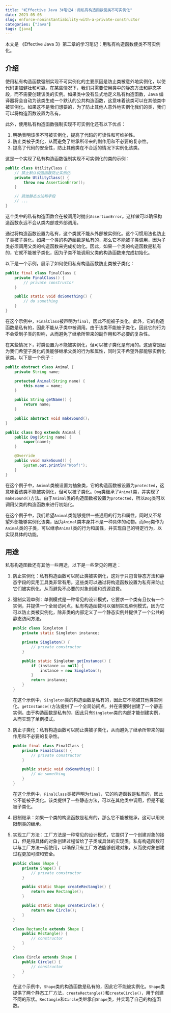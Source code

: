 ```yaml
---
title: "《Effective Java 3》笔记4：用私有构造函数使类不可实例化"
date: 2023-05-05
slug: enforce-noninstantiability-with-a-private-constructor
categories: ["Java"]
tags: [java]
---
```


本文是 《Effective Java 3》第二章的学习笔记：用私有构造函数使类不可实例化。

## 介绍

使用私有构造函数强制实现不可实例化的主要原因是防止类被意外地实例化，以使代码更加健壮和可靠。在某些情况下，我们只需要使用类中的静态方法和静态字段，而不需要创建该类的实例。如果类中没有显式地定义私有构造函数，Java 编译器将会自动为该类生成一个默认的公共构造函数，这意味着该类可以在其他类中被实例化。如果这不是我们想要的，为了防止其他人意外地实例化我们的类，我们可以将构造函数设置为私有。

此外，使用私有构造函数强制实现不可实例化还有以下优点：

1. 明确表明该类不可被实例化，提高了代码的可读性和可维护性。
2. 防止类被子类化，从而避免了继承所带来的副作用和不必要的复杂性。
3. 提高了代码的安全性，防止其他类在不合适的情况下实例化该类。

这是一个实现了私有构造函数强制实现不可实例化的类的示例：

```java
public class UtilityClass {
    // 禁止默认构造函数防止实例化
    private UtilityClass() {
        throw new AssertionError();
    }

    // 其他静态方法和字段
    // ...
}
```

这个类中的私有构造函数会在被调用时抛出`AssertionError`。这样做可以确保构造函数永远不会从类内部或外部调用。

通过将构造函数设置为私有，这个类就不能从外部被实例化。这个习惯用法也防止了类被子类化。如果一个类的构造函数是私有的，那么它不能被子类调用，因为子类必须调用父类的构造函数来完成初始化。因此，如果一个类的构造函数是私有的，它就不能被子类化，因为子类不能调用父类的构造函数来完成初始化。

以下是一个示例，展示了如何使用私有构造函数防止类被子类化：

```java
public final class FinalClass {
    private FinalClass() {
        // private constructor
    }

    public static void doSomething() {
        // do something
    }
}
```

在这个示例中，`FinalClass`被声明为`final`，因此不能被子类化。此外，它的构造函数是私有的，因此不能从子类中被调用。由于该类不能被子类化，因此它的行为不会受到子类的影响，从而避免了继承所带来的副作用和不必要的复杂性。

在某些情况下，将类设置为不能被实例化，但可以被子类化是有用的。这通常是因为我们希望子类化的类能够继承父类的行为和属性，同时又不希望外部能够实例化该类。以下是一个例子：

```java
public abstract class Animal {
    private String name;

    protected Animal(String name) {
        this.name = name;
    }

    public String getName() {
        return name;
    }

    public abstract void makeSound();
}

public class Dog extends Animal {
    public Dog(String name) {
        super(name);
    }

    @Override
    public void makeSound() {
        System.out.println("Woof!");
    }
}
```

在这个例子中，`Animal`类被设置为抽象类，它的构造函数被设置为`protected`，这意味着该类不能被实例化，但可以被子类化。`Dog`类继承了`Animal`类，并实现了`makeSound()`方法。由于`Animal`类的构造函数被设置为`protected`，所以`Dog`类可以调用父类的构造函数来进行初始化。

在这个例子中，我们希望`Animal`类能够提供一些通用的行为和属性，同时又不希望外部能够实例化该类，因为`Animal`类本身并不是一种具体的动物。而`Dog`类作为`Animal`类的子类，可以继承`Animal`类的行为和属性，并实现自己的特定行为，以实现具体的功能。

## 用途

私有构造函数还有其他一些用途，以下是一些常见的用途：

1. 防止实例化：私有构造函数可以防止类被实例化，这对于只包含静态方法和静态字段的实用工具类非常有用。这些类可以通过将构造函数设置为私有来防止它们被实例化，从而避免不必要的对象创建和资源浪费。

2. 强制实现单例：单例模式是一种常见的设计模式，它要求一个类有且仅有一个实例，并提供一个全局访问点。私有构造函数可以强制实现单例模式，因为它可以防止类被实例化，除非类的内部定义了一个静态实例并提供了一个公共的静态访问方法。

   ```java
   public class Singleton {
       private static Singleton instance;

       private Singleton() {
           // private constructor
       }

       public static Singleton getInstance() {
           if (instance == null) {
               instance = new Singleton();
           }
           return instance;
       }
   }
   ```

   在这个示例中，`Singleton`类的构造函数是私有的，因此它不能被其他类实例化。`getInstance()`方法提供了一个全局访问点，并在需要时创建了一个静态实例。由于构造函数是私有的，因此只有`Singleton`类的内部才能创建实例，从而实现了单例模式。

3. 防止子类化：私有构造函数可以防止类被子类化，从而避免了继承所带来的副作用和不必要的复杂性。

   ```java
   public final class FinalClass {
       private FinalClass() {
           // private constructor
       }

       public static void doSomething() {
           // do something
       }
   }
   ```

   在这个示例中，`FinalClass`类被声明为`final`，它的构造函数是私有的，因此它不能被子类化。该类提供了一些静态方法，可以在其他类中调用，但是不能被子类化。

4. 限制继承：如果一个类的构造函数是私有的，那么它不能被继承，这可以用来限制类的继承。

5. 实现工厂方法：工厂方法是一种常见的设计模式，它提供了一个创建对象的接口，但是将具体的对象创建过程留给了子类或具体的实现类。私有构造函数可以与工厂方法一起使用，以确保只有工厂方法能够创建对象，从而使对象创建过程更加可控和安全。

   ```java
   public class Shape {
       private Shape() {
           // private constructor
       }

       public static Shape createRectangle() {
           return new Rectangle();
       }

       public static Shape createCircle() {
           return new Circle();
       }
   }

   class Rectangle extends Shape {
       public Rectangle() {
           // constructor
       }
   }

   class Circle extends Shape {
       public Circle() {
           // constructor
       }
   }
   ```

   在这个示例中，`Shape`类的构造函数是私有的，因此它不能被实例化。`Shape`类提供了两个静态工厂方法，`createRectangle()`和`createCircle()`，用于创建不同的形状。`Rectangle`和`Circle`类继承自`Shape`类，并实现了自己的构造函数。
